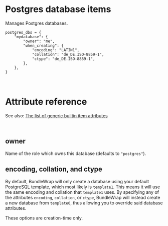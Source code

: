 # Postgres database items

Manages Postgres databases.

    postgres_dbs = {
        "mydatabase": {
            "owner": "me",
            "when_creating": {
                "encoding": "LATIN1",
                "collation": "de_DE.ISO-8859-1",
                "ctype": "de_DE.ISO-8859-1",
            },
        },
    }

<br>

# Attribute reference

See also: [The list of generic builtin item attributes](../repo/bundles.md#builtin-item-attributes)

<br>

## owner

Name of the role which owns this database (defaults to `"postgres"`).

## encoding, collation, and ctype

By default, BundleWrap will only create a database using your default PostgreSQL template, which most likely is `template1`. This means it will use the same encoding and collation that `template1` uses. By specifying any of the attributes `encoding`, `collation`, or `ctype`, BundleWrap will instead create a new database from `template0`, thus allowing you to override said database attributes.

These options are creation-time only.
